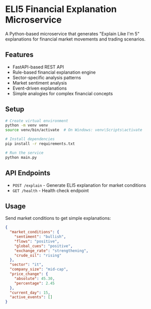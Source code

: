 # ELI5 Financial Explanation Microservice

A Python-based microservice that generates "Explain Like I'm 5" explanations for financial market movements and trading scenarios.

## Features

- FastAPI-based REST API
- Rule-based financial explanation engine
- Sector-specific analysis patterns
- Market sentiment analysis
- Event-driven explanations
- Simple analogies for complex financial concepts

## Setup

```bash
# Create virtual environment
python -m venv venv
source venv/bin/activate  # On Windows: venv\Scripts\activate

# Install dependencies
pip install -r requirements.txt

# Run the service
python main.py
```

## API Endpoints

- `POST /explain` - Generate ELI5 explanation for market conditions
- `GET /health` - Health check endpoint

## Usage

Send market conditions to get simple explanations:

```json
{
  "market_conditions": {
    "sentiment": "bullish",
    "flows": "positive",
    "global_cues": "positive",
    "exchange_rate": "strengthening",
    "crude_oil": "rising"
  },
  "sector": "it",
  "company_size": "mid-cap",
  "price_change": {
    "absolute": 45.30,
    "percentage": 2.45
  },
  "current_day": 15,
  "active_events": []
}
```